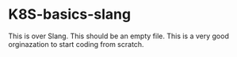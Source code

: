 # K8S-basics-slang
This is over Slang.
This should be an empty file.
This is a very good orginazation to start coding from scratch.
